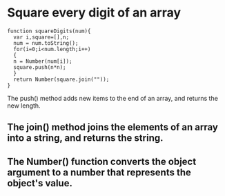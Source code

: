 # Square every digit of an array
```
function squareDigits(num){
  var i,square=[],n;
  num = num.toString();
  for(i=0;i<num.length;i++)
  {
  n = Number(num[i]);
  square.push(n*n);
  }
  return Number(square.join(""));
}
```
The push() method adds new items to the end of an array, and returns the new length.
## The join() method joins the elements of an array into a string, and returns the string.
## The Number() function converts the object argument to a number that represents the object's value.
